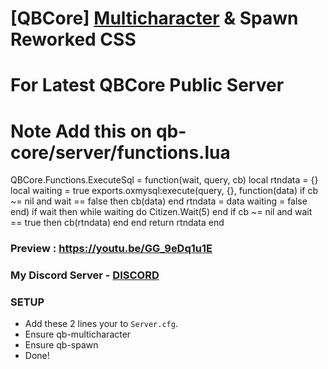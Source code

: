 # [QBCore] [Multicharacter](https://github.com/qbcore-framework/qb-multicharacter) & Spawn Reworked CSS
# For Latest QBCore Public Server

# Note Add this on qb-core/server/functions.lua

QBCore.Functions.ExecuteSql = function(wait, query, cb)
    local rtndata = {}
    local waiting = true
    exports.oxmysql:execute(query, {}, function(data)
        if cb ~= nil and wait == false then
            cb(data)
        end
        rtndata = data
        waiting = false
    end)
    if wait then
        while waiting do
            Citizen.Wait(5)
        end
        if cb ~= nil and wait == true then
            cb(rtndata)
        end
    end
    return rtndata
end

### Preview : https://youtu.be/GG_9eDq1u1E

### My Discord Server - [DISCORD](https://discord.gg/jSDMuNjpuw)

### SETUP 
- Add these 2 lines your to `Server.cfg`.
- Ensure qb-multicharacter 
- Ensure qb-spawn
- Done!
